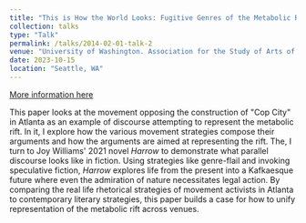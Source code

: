 ```yaml
---
title: "This is How the World Looks: Fugitive Genres of the Metabolic Rift."
collection: talks
type: "Talk"
permalink: /talks/2014-02-01-talk-2
venue: "University of Washington. Association for the Study of Arts of the Present"
date: 2023-10-15
location: "Seattle, WA"
---
```


[More information here](http://example2.com)

This paper looks at the movement opposing the construction of "Cop City" in Atlanta as an example of discourse attempting to represent the metabolic rift. In it, I explore how the various movement strategies compose their arguments and how the arguments are aimed at representing the rift. The, I turn to Joy Williams' 2021 novel _Harrow_ to demonstrate what parallel discourse looks like in fiction. Using strategies like genre-flail and invoking speculative fiction, _Harrow_ explores life from the present into a Kafkaesque future where even the admiration of nature necessitates legal action. By comparing the real life rhetorical strategies of movement activists in Atlanta to contemporary literary strategies, this paper builds a case for how to unify representation of the metabolic rift across venues. 
